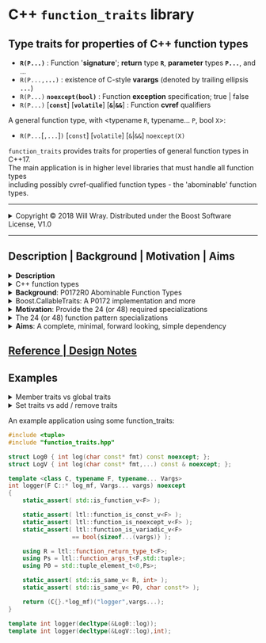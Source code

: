 # **C++ `function_traits` library**

## Type traits for properties of C++ function types

* **`R(P...)`** : Function '**signature**'; **return** type **`R`**, **parameter** types **`P...`**, and ...
* `R(P...,`**`...`**`)` : existence of C-style **varargs** (denoted by trailing ellipsis **`...`**)
* `R(P...)` **`noexcept(bool)`** : Function **exception** specification; true | false
* `R(P...)` [**`const`**] [**`volatile`**] [**`&`**|**`&&`**] : Function **cvref** qualifiers

A general function type, with <typename `R`, typename... `P`, bool `X`>:

* `R(P...`[`,...`]`)` [`const`] [`volatile`] [`&`|`&&`] `noexcept(X)`

`function_traits` provides traits for properties of general function types in C++17.  
The main application is in higher level libraries that must handle all function types  
including possibly cvref-qualified function types - the 'abominable'  function types.

----
<details><summary>Copyright &copy; 2018 Will Wray. Distributed under the Boost Software License, V1.0</summary>

### **Boost Software License** - Version 1.0 - August 17th, 2003

```txt
Permission is hereby granted, free of charge, to any person or organization
obtaining a copy of the software and accompanying documentation covered by
this license (the "Software") to use, reproduce, display, distribute,
execute, and transmit the Software, and to prepare derivative works of the
Software, and to permit third-parties to whom the Software is furnished to
do so, all subject to the following:

The copyright notices in the Software and this entire statement, including
the above license grant, this restriction and the following disclaimer,
must be included in all copies of the Software, in whole or in part, and
all derivative works of the Software, unless such copies or derivative
works are solely in the form of machine-executable object code generated by
a source language processor.

THE SOFTWARE IS PROVIDED "AS IS", WITHOUT WARRANTY OF ANY KIND, EXPRESS OR
IMPLIED, INCLUDING BUT NOT LIMITED TO THE WARRANTIES OF MERCHANTABILITY,
FITNESS FOR A PARTICULAR PURPOSE, TITLE AND NON-INFRINGEMENT. IN NO EVENT
SHALL THE COPYRIGHT HOLDERS OR ANYONE DISTRIBUTING THE SOFTWARE BE LIABLE
FOR ANY DAMAGES OR OTHER LIABILITY, WHETHER IN CONTRACT, TORT OR OTHERWISE,
ARISING FROM, OUT OF OR IN CONNECTION WITH THE SOFTWARE OR THE USE OR OTHER
DEALINGS IN THE SOFTWARE.
```

(Also at [boost.org](http://www.boost.org/LICENSE_1_0.txt) and accompanying file [LICENSE_1_0.txt](LICENSE_1_0.txt))

</details>

----

## **Description | Background | Motivation | Aims**

<details><summary><b>Description</b></summary>

>`function_traits` is a single-header library of traits for C++ function types.  
No more, no less; it does not provide traits for general [Callable](https://en.cppreference.com/w/cpp/named_req/Callable) types -  
(function traits can ease implementation of things like callable traits).
>
>It is an 'alpha' design with an experimental interface, subject to change.  
It targets C++17 on recent gcc / clang / msvc compilers.  
Backwards compatibility, for older compilers or for pre-17, is not a priority.

</details>

<details><summary>C++ function types</summary>

>**C++ function types** include the types of ordinary C/C++ free functions, e.g.:

    int()                 or  auto() -> int
    void() noexcept       or  auto() noexcept -> void
    void(int)             or  auto(int) -> void
    int(char const*,...)  or  auto(char const*,...) -> int

>C++ function types can also have cvref qualifiers:

    int() const&          or auto() const& -> int
    void() && noexcept    or auto() && noexcept -> void
    void(int) volatile    or auto(int) volatile -> void

>Such cvref-qualified function types are an artifact of the C++ type system;  
you cannot declare an ordinary free function with such a type and it is  
forbidden to form a pointer or a reference to a cvref-qualified function type.
>
>The standard type trait `std::is_function_v<F>` is true for all such types.  
>  
>The `std` library does not (yet) provide other traits for C++ function types,  
mainly due to the complications caused by the possible cvref qualifers,  
so this library fills in for the lack of std traits.
</details>

<details><summary><b>Background</b>: P0172R0 Abominable Function Types</summary>

Quoting from [P0172R0](http://www.open-std.org/jtc1/sc22/wg21/docs/papers/2015/p0172r0.html) section 2.1, Definition:

>[...] an *abominable* function type is the type produced by writing a function type  
followed by a cv-ref qualifier.

Example:

```cpp
   using regular    = void();
   using abominable = void() const volatile &&;
```

>In the example above, `regular` names a familiar function type [...] no surprises,  
`abominable` also names a function type, not a reference type, and  
despite appearances, is neither a const nor a volatile qualified type.  
There is no such thing as a cv-qualified function type in the type system,  
and the abominable function type is something else entirely.

* P0172R0 **Abominable Function Types** by Alisdair Meredith, Nov 2015

</details>

<details><summary>Boost.CallableTraits: A P0172 implementation and more</summary>

>[Boost.CallableTraits](https://www.boost.org/doc/libs/develop/libs/callable_traits/doc/html/) implements P0172R0's suggested library interface,  
extended to support general [Callable](https://en.cppreference.com/w/cpp/named_req/Callable) types on top of C++ function types.  
It is a robust, reviewed library with tests, compatibility matrix and CI.

</details>

<details><summary><b>Motivation</b>: Provide the 24 (or 48) required specializations</summary>

See also [Boost.CallableTraits Motivation](https://www.boost.org/doc/libs/develop/libs/callable_traits/doc/html/index.html#callable_traits.introduction.motivation)

>'Abominable' function cvref qualifiers cannot be deduced concisely.  
C-style varargs - a trailing ellipsis ... - cannot be deduced concisely.  
A total of 24 separate template specializations are needed to match  
a possibly abominable or variadic function type:

* 12 combinations of cvref qualifiers (4 cv x 3 ref)
* x 2 for presence of C-style varargs (trailing ellipsis...)

>If `noexcept` is not deduced directly then 48 specializations are needed:  

* x 2 for `noexcept` true or false

>### Copy traits
>I wanted a trait to copy qualifiers from source to target function types<sup>1</sup>.  
Since all 24/48 specializations are needed to implement *any* function trait  
with full generality, one might as well write a full collection of traits.
>
>[1] C++ standard library `copy_*` traits are proposed in [P1016](http://www.open-std.org/jtc1/sc22/wg21/docs/papers/2018/p1016r0.pdf)  
'A few additional type manipulation utilities' (unlikely to be voted in).  
Copy traits like this are not implemented yet in Boost.CallableTraits  
though there's an open [issue](https://github.com/boostorg/callable_traits/issues/139) to add a `copy_member_cvref` trait.
>
>This function_traits library provides a couple of options:  
>`function_set_cvref_as<F,G>` copies `G`'s cvref qualifiers to `F`, or  
`function_set_signature<G, function_signature_t<F>>`  
copies `G`'s cvref qualifiers and exception spec to `F`

</details>

<details><summary>The 24 (or 48) function pattern specializations</summary>

24 template specializations are required to match any function type pattern  
(assuming that `noexcept` is deducible in partial specializations - see note below):

```c++
// Primary template
template<typename T> struct fun;

// The 24 template partial specializations
// to match cvref qualifiers (x12) and presence of varargs (x2)
// while deducing return type R, parameters P... and noexcept(bool)
template<class R, class... P, bool X> struct fun<R(P...) noexcept(X)> {};
template<class R, class... P, bool X> struct fun<R(P...) & noexcept(X)> {};
template<class R, class... P, bool X> struct fun<R(P...) && noexcept(X)> {};
template<class R, class... P, bool X> struct fun<R(P...) const noexcept(X)> {};
template<class R, class... P, bool X> struct fun<R(P...) const & noexcept(X)> {};
template<class R, class... P, bool X> struct fun<R(P...) const && noexcept(X)> {};
template<class R, class... P, bool X> struct fun<R(P...) volatile noexcept(X)> {};
template<class R, class... P, bool X> struct fun<R(P...) volatile & noexcept(X)> {};
template<class R, class... P, bool X> struct fun<R(P...) volatile && noexcept(X)> {};
template<class R, class... P, bool X> struct fun<R(P...) const volatile noexcept(X)> {};
template<class R, class... P, bool X> struct fun<R(P...) const volatile & noexcept(X)> {};
template<class R, class... P, bool X> struct fun<R(P...) const volatile && noexcept(X)> {};

template<class R, class... P, bool X> struct fun<R(P..., ...) noexcept(X)> {};
template<class R, class... P, bool X> struct fun<R(P..., ...) & noexcept(X)> {};
template<class R, class... P, bool X> struct fun<R(P..., ...) && noexcept(X)> {};
template<class R, class... P, bool X> struct fun<R(P..., ...) const noexcept(X)> {};
template<class R, class... P, bool X> struct fun<R(P..., ...) const & noexcept(X)> {};
template<class R, class... P, bool X> struct fun<R(P..., ...) const && noexcept(X)> {};
template<class R, class... P, bool X> struct fun<R(P..., ...) volatile noexcept(X)> {};
template<class R, class... P, bool X> struct fun<R(P..., ...) volatile & noexcept(X)> {};
template<class R, class... P, bool X> struct fun<R(P..., ...) volatile && noexcept(X)> {};
template<class R, class... P, bool X> struct fun<R(P..., ...) const volatile noexcept(X)> {};
template<class R, class... P, bool X> struct fun<R(P..., ...) const volatile & noexcept(X)> {};
template<class R, class... P, bool X> struct fun<R(P..., ...) const volatile && noexcept(X)> {};
```

Both GCC and Clang deduce noexcept as intended...  
Unfortunately, when `noexcept` was introduced as part of the type system  
the standard was not also updated to specify deduction of noexcept.  
This oversight should be corrected by a defect report before C++2a.

Currently (start of 2019) MSVC does not deduce noexcept and so requires  
the noexcept cases to be expanded via 48 specializations:

```c++
template<class R, class... P> struct fun<R(P...)> {};
template<class R, class... P> struct fun<R(P...) &> {};
template<class R, class... P> struct fun<R(P...) &&> {};
template<class R, class... P> struct fun<R(P...) const> {};
template<class R, class... P> struct fun<R(P...) const &> {};
template<class R, class... P> struct fun<R(P...) const &&> {};
template<class R, class... P> struct fun<R(P...) volatile> {};
template<class R, class... P> struct fun<R(P...) volatile &> {};
template<class R, class... P> struct fun<R(P...) volatile &&> {};
template<class R, class... P> struct fun<R(P...) const volatile> {};
template<class R, class... P> struct fun<R(P...) const volatile &> {};
template<class R, class... P> struct fun<R(P...) const volatile &&> {};
template<class R, class... P> struct fun<R(P..., ...)> {};
template<class R, class... P> struct fun<R(P..., ...) &> {};
template<class R, class... P> struct fun<R(P..., ...) &&> {};
template<class R, class... P> struct fun<R(P..., ...) const> {};
template<class R, class... P> struct fun<R(P..., ...) const &> {};
template<class R, class... P> struct fun<R(P..., ...) const &&> {};
template<class R, class... P> struct fun<R(P..., ...) volatile> {};
template<class R, class... P> struct fun<R(P..., ...) volatile &> {};
template<class R, class... P> struct fun<R(P..., ...) volatile &&> {};
template<class R, class... P> struct fun<R(P..., ...) const volatile> {};
template<class R, class... P> struct fun<R(P..., ...) const volatile &> {};
template<class R, class... P> struct fun<R(P..., ...) const volatile &&> {};

template<class R, class... P> struct fun<R(P...) noexcept> {};
template<class R, class... P> struct fun<R(P...) & noexcept> {};
template<class R, class... P> struct fun<R(P...) && noexcept> {};
template<class R, class... P> struct fun<R(P...) const noexcept> {};
template<class R, class... P> struct fun<R(P...) const & noexcept> {};
template<class R, class... P> struct fun<R(P...) const && noexcept> {};
template<class R, class... P> struct fun<R(P...) volatile noexcept> {};
template<class R, class... P> struct fun<R(P...) volatile & noexcept> {};
template<class R, class... P> struct fun<R(P...) volatile && noexcept> {};
template<class R, class... P> struct fun<R(P...) const volatile noexcept> {};
template<class R, class... P> struct fun<R(P...) const volatile & noexcept> {};
template<class R, class... P> struct fun<R(P...) const volatile && noexcept> {};
template<class R, class... P> struct fun<R(P..., ...) noexcept> {};
template<class R, class... P> struct fun<R(P..., ...) & noexcept> {};
template<class R, class... P> struct fun<R(P..., ...) && noexcept> {};
template<class R, class... P> struct fun<R(P..., ...) const noexcept> {};
template<class R, class... P> struct fun<R(P..., ...) const & noexcept> {};
template<class R, class... P> struct fun<R(P..., ...) const && noexcept> {};
template<class R, class... P> struct fun<R(P..., ...) volatile noexcept> {};
template<class R, class... P> struct fun<R(P..., ...) volatile & noexcept> {};
template<class R, class... P> struct fun<R(P..., ...) volatile && noexcept> {};
template<class R, class... P> struct fun<R(P..., ...) const volatile noexcept> {};
template<class R, class... P> struct fun<R(P..., ...) const volatile & noexcept> {};
template<class R, class... P> struct fun<R(P..., ...) const volatile && noexcept> {};
```

These specializations are also listed in [Boost.CallableTraits](https://www.boost.org/doc/libs/develop/libs/callable_traits/doc/html/index.html#callable_traits.introduction.motivation) and [cppreference](https://en.cppreference.com/w/cpp/types/is_function) `is_function`

</details>

<details><summary><b>Aims</b>: A complete, minimal, forward looking, simple dependency</summary>

* <details><summary>A <b>complete</b> yet <b>minimal</b> set of function type traits</summary>

    **Complete**: provide a way to do any query or modification that may be needed;  
    if you see something that is not reasonably easy to do then open an issue.

    **Minimal**: avoid bloat and duplication in the interface (not that easy).  
    Narrow scope, single responsibility - function traits only, no more, no less.
    </details>

* <details><summary>In a <b>single header</b>, simple to take as a dependency</summary>

    **Simple dependency**: single header, self contained with docs.  
    Mesonbuild example as subproject / git submodule. CMake ToDo.  
    Of course, you can just copy the header or cut-n-paste.

    **Single header**: rather than 'fine-grain' headers per trait.  
    Because each trait has to pull in the full 24 (or 48) specializations,  
    even if a user may only want one of the many traits,  
    it seems not worth the complexity of providing individual headers  
    (unlikely to improve compile time, code organisation or modularity).
    </details>

* <details><summary><b>Forward looking</b>: to concepts - down with SFINAE!</summary>

    Look towards concepts and contraints with no need for SFINAE tricks  
    No concern for backward **compatibility** or support of old compilers  
    **Diverge** from the P0172R0 suggested interface as appropriate  
    A clean, modern implementation (macro use confined to header).
    </details>

* **Non Aims**: standard, supported, production-ready

    This is a niche library not meant to be a `std` proposal.
</details>

## [Reference | Design Notes](reference.md)

## **Examples**

<details><summary>Member traits vs global traits</summary>

>For function type `F`, class `function<F>` contains the function's traits as members.  
For non-function type `T`, `function<T>` is an incomplete class type.
>
>**Member traits** of `function<F>` are a convenient interface for most use cases:

```C++
    #include <ltl/function_trait_class> // member traits only
    static_assert( std::is_void_v<
                       ltl::function<void()>::return_type_t >);
    static_assert( not ltl::function<void()>::is_noexcept() );
```

>Member types need `typename` to disambiguate them as types in some cases:

```c++
    using R = typename ltl::function<void()>::return_type_t;
```

>(`typename` will be needed in fewer cases once we have [P0634](http://www.open-std.org/jtc1/sc22/wg21/docs/papers/2018/p0634r3.html) 'Down with typename!')  
**Global traits** are defined in a separate header (that includes function_trait_class):

```c++
    #include <ltl/function_traits> // member and global traits
    static_assert( std::is_void_v<
                       ltl::function_return_type_t<void()> >);
    static_assert( not ltl::function_is_noexcept_v<void()> );
```

>Global or namespace-scope traits are conventional for `std` traits etc.  
Global traits act as template 'type functions' so work well in generic code.
</details>

<details><summary>Set traits vs add / remove traits</summary>

>`set_*` traits are more programmatic than conventional `add_*`, `remove_*` traits.  
Setters for cv qualifiers, noexcept and variadic take `bool` template arguments,  
Setters for ref qualifiers take `ltl::ref_qual_v` template arguments:

```c++
    using namespace ltl;
    static_assert( function_is_noexcept_v<
                     function<void()>::set_noexcept_t<true> >);
```

>Other setters take type arguments, e.g. to change function signature types:

```c++
    static_assert( std::is_same_v< void(),
                     function<int()>::set_return_type_t<void> >);
```

>`set_*_as` traits provide a way to copy properties to the target function type  
from a source function type template argument - e.g. to copy cvref qualifiers:

```c++
    static_assert( std::is_same_v< void() &,
                     function<void()>::set_cvref_as_t<int() &> >);
```

>Conventional `add_*`, `remove_*` traits are also provided, taking no arguments:

```c++
    static_assert( std::is_same_v< void(),
                     function<void() const &>::remove_cvref_t >);
```

</b></details>

An example application using some function_traits:

```cpp
#include <tuple>
#include "function_traits.hpp"

struct Log0 { int log(char const* fmt) const noexcept; };
struct LogV { int log(char const* fmt,...) const & noexcept; };

template <class C, typename F, typename... Vargs>
int logger(F C::* log_mf, Vargs... vargs) noexcept
{
    static_assert( std::is_function_v<F> );

    static_assert( ltl::function_is_const_v<F> );
    static_assert( ltl::function_is_noexcept_v<F> );
    static_assert( ltl::function_is_variadic_v<F>
                  == bool{sizeof...(vargs)} );

    using R = ltl::function_return_type_t<F>;
    using Ps = ltl::function_args_t<F,std::tuple>;
    using P0 = std::tuple_element_t<0,Ps>;

    static_assert( std::is_same_v< R, int> );
    static_assert( std::is_same_v< P0, char const*> );

    return (C{}.*log_mf)("logger",vargs...);
}

template int logger(decltype(&Log0::log));
template int logger(decltype(&LogV::log),int);
```
